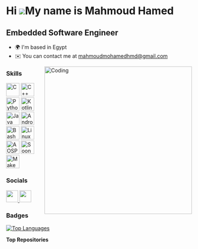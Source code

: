 Hi ![](https://user-images.githubusercontent.com/18350557/176309783-0785949b-9127-417c-8b55-ab5a4333674e.gif)My name is Mahmoud Hamed
=====================================================================================================================================

 Embedded Software Engineer
---------------------------
* 🌍  I'm based in Egypt
* ✉️  You can contact me at [mahmoudmohamedhmd@gmail.com](mailto:mahmoudmohamedhmd@gmail.com)

<img align="right" alt="Coding" width="400" src="https://media2.giphy.com/media/v1.Y2lkPTc5MGI3NjExM3Z4c212YjZ4eGw4NmJqczQxemYycGxxYjlyNzV6cG4wejNzcWV3ZCZlcD12MV9pbnRlcm5hbF9naWZfYnlfaWQmY3Q9cw/zhYSVCirREeIZtONCI/giphy.gif">

### Skills

<p align="left">
<a href="https://docs.microsoft.com/en-us/cpp/?view=msvc-170" target="_blank" rel="noreferrer"><img src="https://raw.githubusercontent.com/danielcranney/readme-generator/main/public/icons/skills/c-colored.svg" width="36" height="36" alt="C" /></a>
<a href="https://docs.microsoft.com/en-us/cpp/?view=msvc-170" target="_blank" rel="noreferrer"><img src="https://raw.githubusercontent.com/danielcranney/readme-generator/main/public/icons/skills/cplusplus-colored.svg" width="36" height="36" alt="C++" /></a>
<a href="https://www.python.org/" target="_blank" rel="noreferrer"><img src="https://raw.githubusercontent.com/danielcranney/readme-generator/main/public/icons/skills/python-colored.svg" width="36" height="36" alt="Python" /></a>
<a href="https://kotlinlang.org/" target="_blank" rel="noreferrer"><img src="https://th.bing.com/th/id/OIP.qna35f6iW5JJ86fdqjl54QHaHa?rs=1&pid=ImgDetMain.png" width="36" height="36" alt="Kotlin" /></a>
<a href="https://www.java.com/" target="_blank" rel="noreferrer"><img src="https://raw.githubusercontent.com/danielcranney/readme-generator/main/public/icons/skills/java-colored.svg" width="36" height="36" alt="Java" /></a>
<a href="https://www.android.com/" target="_blank" rel="noreferrer"><img src="https://th.bing.com/th/id/R.9904edd13385a566935d2374bc4de60a?rik=rU0vlxwbpMMPfA&pid=ImgRaw&r=0.png" width="36" height="36" alt="Android" /></a>
<a href="https://www.gnu.org/software/bash/" target="_blank" rel="noreferrer"><img src="https://th.bing.com/th/id/OIP.KO8RKl1dXH7v18wmdt8h0QHaDt?rs=1&pid=ImgDetMain.png" width="36" height="36" alt="Bash" /></a>
<a href="https://www.kernel.org/" target="_blank" rel="noreferrer"><img src="https://th.bing.com/th/id/OIP.Cc4Tb5Aa6x6MZrkn7eqAhgHaIL?rs=1&pid=ImgDetMain.png" width="36" height="36" alt="Linux" /></a>
<a href="https://source.android.com/" target="_blank" rel="noreferrer"><img src="https://th.bing.com/th/id/R.3e5da0f8ef1851943ec7d7ee446bc517?rik=F5HaaEhzZW%2f7Jg&riu=http%3a%2f%2fi1217.photobucket.com%2falbums%2fdd390%2fqubEEp%2faospsmall_zps112a3a4b.png&ehk=VHkbNF89mk1gqftOMPzEZNbNi3sHrvfx2IsUblgMSNg%3d&risl=&pid=ImgRaw&r=0.png" width="36" height="36" alt="AOSP Customization" /></a>
<a href="https://github.com/google/soong" target="_blank" rel="noreferrer"><img src="https://upload.wikimedia.org/wikipedia/commons/thumb/2/2c/Soong_logo.png/1200px-Soong_logo.png" width="36" height="36" alt="Soong" /></a>
<a href="https://www.gnu.org/software/make/" target="_blank" rel="noreferrer"><img src="https://th.bing.com/th/id/OIP.mDW9FUjWYrXhT9t5l41CvAHaHa?rs=1&pid=ImgDetMain.png" width="36" height="36" alt="Make" /></a>
</p>

### Socials

<p align="left">
<a href="https://www.github.com/mahm0ud-hamed" target="_blank" rel="noreferrer">
  <picture>
    <source media="(prefers-color-scheme: dark)" srcset="https://raw.githubusercontent.com/danielcranney/readme-generator/main/public/icons/socials/github-dark.svg" />
    <source media="(prefers-color-scheme: light)" srcset="https://raw.githubusercontent.com/danielcranney/readme-generator/main/public/icons/socials/github.svg" />
    <img src="https://raw.githubusercontent.com/danielcranney/readme-generator/main/public/icons/socials/github.svg" width="32" height="32" />
  </picture>
</a>
<a href="https://www.linkedin.com/in/mahmud-hamed1997" target="_blank" rel="noreferrer">
  <picture>
    <source media="(prefers-color-scheme: dark)" srcset="https://raw.githubusercontent.com/danielcranney/readme-generator/main/public/icons/socials/linkedin-dark.svg" />
    <source media="(prefers-color-scheme: light)" srcset="https://raw.githubusercontent.com/danielcranney/readme-generator/main/public/icons/socials/linkedin.svg" />
    <img src="https://raw.githubusercontent.com/danielcranney/readme-generator/main/public/icons/socials/linkedin.svg" width="32" height="32" />
  </picture>
</a>
</p>

### Badges

<a href="https://github.com/mahm0ud-hamed" align="left">
  <img src="https://github-readme-stats.vercel.app/api/top-langs/?username=mahm0ud-hamed&langs_count=10&title_color=0891b2&text_color=ffffff&icon_color=0891b2&bg_color=1c1917&hide_border=true&locale=en&custom_title=Top%20Languages" alt="Top Languages" />
</a>

<b>Top Repositories</b>

<div width="100%" align="center"></div><br /><br /><br /><br /><br /><br /><br />
